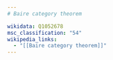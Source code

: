 ```yaml
---
# Baire category theorem

wikidata: Q1052678
msc_classification: "54"
wikipedia_links:
  - "[[Baire category theorem]]"
---
```

